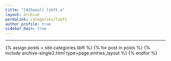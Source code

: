 ```yaml
---
title: "[42Seoul] libft.a"
layout: archive
permalink: categories/libft
author_profile: true
sidebar_main: true
---
```


<!-- 공백이 포함되어 있는 카테고리 이름의 경우 site.categories['a b c'] 이런식으로! -->

---

{% assign posts = site.categories.libft %}
{% for post in posts %} {% include archive-single2.html type=page.entries_layout %} {% endfor %}
